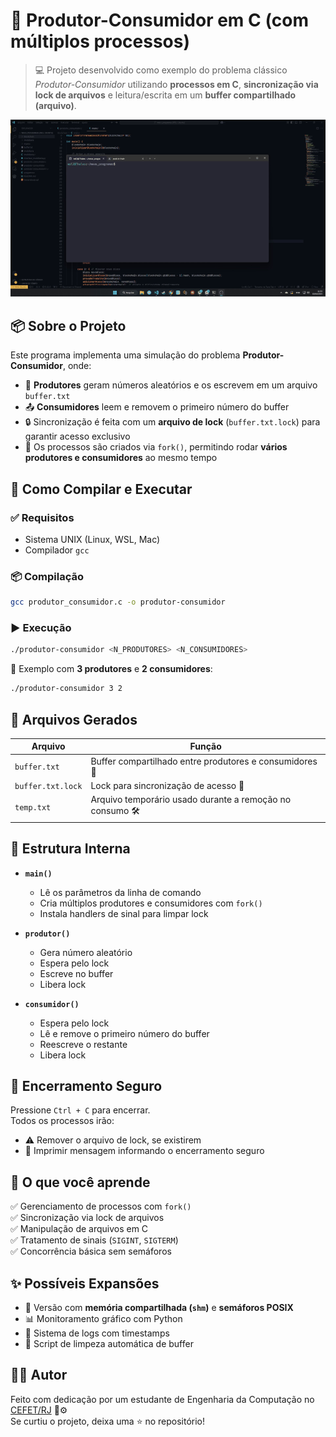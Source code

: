 
# 🧵 Produtor-Consumidor em C (com múltiplos processos)

> 💻 Projeto desenvolvido como exemplo do problema clássico *Produtor-Consumidor* utilizando **processos em C**, **sincronização via lock de arquivos** e leitura/escrita em um **buffer compartilhado (arquivo)**.

![Demonstração do funcionamento](demo.gif)

## 📦 Sobre o Projeto

Este programa implementa uma simulação do problema **Produtor-Consumidor**, onde:

- 🔁 **Produtores** geram números aleatórios e os escrevem em um arquivo `buffer.txt`
- 📤 **Consumidores** leem e removem o primeiro número do buffer
- 🔒 Sincronização é feita com um **arquivo de lock** (`buffer.txt.lock`) para garantir acesso exclusivo
- 🧬 Os processos são criados via `fork()`, permitindo rodar **vários produtores e consumidores** ao mesmo tempo

## 🚀 Como Compilar e Executar

### ✅ Requisitos
- Sistema UNIX (Linux, WSL, Mac)
- Compilador `gcc`

### 📦 Compilação
```bash
gcc produtor_consumidor.c -o produtor-consumidor
```

### ▶️ Execução
```bash
./produtor-consumidor <N_PRODUTORES> <N_CONSUMIDORES>
```

🔁 Exemplo com **3 produtores** e **2 consumidores**:
```bash
./produtor-consumidor 3 2
```

## 📂 Arquivos Gerados

| Arquivo           | Função                                                    |
|-------------------|------------------------------------------------------------|
| `buffer.txt`      | Buffer compartilhado entre produtores e consumidores 📄     |
| `buffer.txt.lock` | Lock para sincronização de acesso 🔐                       |
| `temp.txt`        | Arquivo temporário usado durante a remoção no consumo 🛠️    |

## 🔧 Estrutura Interna

- **`main()`**
  - Lê os parâmetros da linha de comando
  - Cria múltiplos produtores e consumidores com `fork()`
  - Instala handlers de sinal para limpar lock

- **`produtor()`**
  - Gera número aleatório
  - Espera pelo lock
  - Escreve no buffer
  - Libera lock

- **`consumidor()`**
  - Espera pelo lock
  - Lê e remove o primeiro número do buffer
  - Reescreve o restante
  - Libera lock

## 🛑 Encerramento Seguro

Pressione `Ctrl + C` para encerrar.  
Todos os processos irão:
- ⚠️ Remover o arquivo de lock, se existirem
- 💬 Imprimir mensagem informando o encerramento seguro

## 🧠 O que você aprende

✅ Gerenciamento de processos com `fork()`  
✅ Sincronização via lock de arquivos  
✅ Manipulação de arquivos em C  
✅ Tratamento de sinais (`SIGINT`, `SIGTERM`)  
✅ Concorrência básica sem semáforos  

## ✨ Possíveis Expansões

- 🔄 Versão com **memória compartilhada (`shm`)** e **semáforos POSIX**
- 📊 Monitoramento gráfico com Python
- 🧪 Sistema de logs com timestamps
- 🧹 Script de limpeza automática de buffer

## 👨‍💻 Autor

Feito com dedicação por um estudante de Engenharia da Computação no [CEFET/RJ](https://www.cefet-rj.br) 🧠⚙️  
Se curtiu o projeto, deixa uma ⭐ no repositório!


